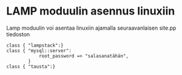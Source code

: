 # LAMP moduulin asennus linuxiin

Lamp moduulin voi asentaa linuxiin ajamalla seuraavanlaisen site.pp tiedoston

```
class { "lampstack":}
class { "mysql::server":
            root_password => "salasanatähän",
        }
class { "tausta":}
```
